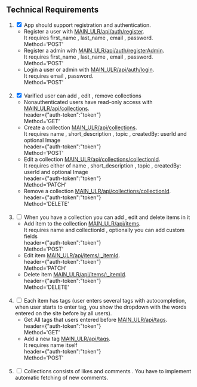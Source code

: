 <h2>Technical Requirements </h2>

<ol>
<li>
 <input checked type="checkbox" id="1"> <label for="1">App should support registration and authentication.</label>
 <ul>
 <li>
    Register a user with <a href="/">MAIN_ULR/api/auth/register</a>. 
    <br /> It requires first_name , last_name , email , password.
    <br /> Method='POST' 
 </li>
  <li>
    Register a admin with <a href="/">MAIN_ULR/api/auth/registerAdmin</a>. 
    <br />  It requires first_name , last_name , email , password.
    <br /> Method='POST' 
 </li>
  <li>
    Login a user or admin with <a href="/">MAIN_ULR/api/auth/login</a>. 
    <br /> It requires email , password.
    <br /> Method='POST' 
 </li>
 </ul>
</li>
 <br />
<li>
 <input checked type="checkbox" id="2"> <label for="2">Varified user can add , edit , remove collections</label>
 <ul>
    <li>
        Nonauthenticated users have read-only access with <a href="/">MAIN_ULR/api/collections</a>. 
        <br /> header={"auth-token":"token"}
        <br /> Method='GET' 
    </li>
    <li>
        Create a collection <a href="/">MAIN_ULR/api/collections</a>. 
        <br> It requires name , short_description , topic , createdBy: userId and optional Image
        <br /> header={"auth-token":"token"}
        <br /> Method='POST' 
    </li>
    <li>
        Edit a collection <a href="/">MAIN_ULR/api/collections/collectionId</a>. 
        <br> It requires either of name , short_description , topic , createdBy: userId and optional Image
        <br /> header={"auth-token":"token"}
        <br /> Method='PATCH' 
    </li>
    <li>
        Remove a collection <a href="/">MAIN_ULR/api/collections/collectionId</a>.
        <br /> header={"auth-token":"token"}
        <br /> Method='DELETE' 
    </li>
 </ul>
</li>
 <br />
 
<li>
 <input type="checkbox" id="4"> <label for="4">When you have a collection you can add , edit and delete items in it</label>
 <ul>
    <li>
        Add item to the collection <a href="/">MAIN_ULR/api/items</a>. <br>
        It requires name and collectionId , optionally you can add custom fields
        <br /> header={"auth-token":"token"}
        <br> Method='POST'
    </li>
    <li>
        Edit item <a href="/">MAIN_ULR/api/items/:_itemId</a>.
        <br /> header={"auth-token":"token"}
        <br> Method='PATCH'
    </li>
    <li>
        Delete item <a href="/">MAIN_ULR/api/items/:_itemId</a>.
        <br /> header={"auth-token":"token"}
        <br> Method='DELETE'
    </li>
 </ul>
</li>
 <br />
<li>
 <input type="checkbox" id="5"> <label for="5">Each item has tags (user enters several tags with autocompletion, when user starts to enter tag, you show the dropdown with the words entered on the site before by all users).</label>
<ul>
    <li>
        Get All tags that users entered before <a href="/">MAIN_ULR/api/tags</a>.
        <br /> header={"auth-token":"token"}
        <br> Method='GET'
    </li>
    <li>
       Add a new tag <a href="/">MAIN_ULR/api/tags</a>. <br>
       It requires name itself
        <br /> header={"auth-token":"token"}
        <br> Method='POST'
    </li>
</ul>

</li>
 <br />
<li>
 <input type="checkbox" id="6"> <label for="6">Collections consists of likes and comments . You have to implement automatic fetching of new comments.</label>
</li>
</ol>
